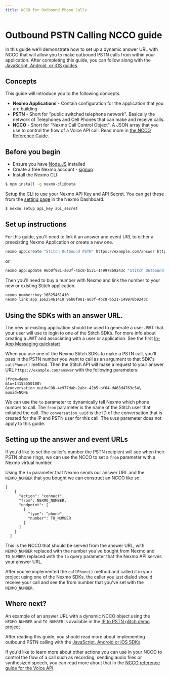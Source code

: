 ```yaml
---
title: NCCO for Outbound Phone Calls
---
```


# Outbound PSTN Calling NCCO guide

In this guide we'll demonstrate how to set up a dynamic answer URL with NCCO that will allow you to make outbound PSTN calls from within your application. After completing this guide, you can follow along with the [JavaScript, Android, or iOS guides](/stitch/in-app-voice/guides/outbound-pstn).

## Concepts

This guide will introduce you to the following concepts.

- **Nexmo Applications** - Contain configuration for the application that you are building
- **PSTN** - Short for "public switched telephone network". Basically the network of Telephones and Cell Phones that can make and receive calls.
- **NCCO** - Short for "Nexmo Call Control Object". A JSON array that you use to control the flow of a Voice API call. Read more in [the NCCO Reference Guide](https://developer.nexmo.com/voice/voice-api/ncco-reference).

## Before you begin

* Ensure you have [Node.JS](https://nodejs.org/) installed
* Create a free Nexmo account - [signup](https://dashboard.nexmo.com)
* Install the Nexmo CLI:

```bash
$ npm install -g nexmo-cli@beta
```

Setup the CLI to use your Nexmo API Key and API Secret. You can get these from the [setting page](https://dashboard.nexmo.com/settings) in the Nexmo Dashboard.

```bash
$ nexmo setup api_key api_secret
```


## Set up instructions

For this guide, you'll need to link it an answer and event URL to either a preexisting Nexmo Application or create a new one.

```sh
nexmo app:create "Stitch Outbound PSTN" https://example.com/answer https://example.com/events
```

or

```sh
nexmo app:update 96b0f981-a03f-4bc8-b521-149978b9243c "Stitch Outbound PSTN" https://example.com/answer https://example.com/events
```

Then you'll need to buy a number with Nexmo and link the number to your new or existing Stitch application.

```sh
nexmo number:buy 16625461410
nexmo link:app 16625461410 96b0f981-a03f-4bc8-b521-149978b9243c
```

## Using the SDKs with an answer URL.

The new or existing application should be used to generate a user JWT that your user will use to login to one of the Stitch SDKs. For more info about creating a JWT and associating with a user or application. See the first [In-App Messaging quickstart](/stitch/in-app-messaging/guides/simple-conversation)

When you use one of the Nexmo Stitch SDKs to make a PSTN call, you'll pass in the PSTN number you want to call as an argument to that SDK's `callPhone()` method. Then the Stitch API will make a request to your answer URL `https://example.com/answer` with the following parameters:

```
?from=demo
&to=14155550100\
&conversation_uuid=CON-4e977dab-2abc-42b5-bf64-d468d4763e54\
&uuid=NONE
```

We can use the `to` parameter to dynamically tell Nexmo which phone number to call. The `from` parameter is the name of the Stitch user that initiated the call. The `conversation_uuid` is the ID of the conversation that is created for the IP and PSTN user for this call. The `UUID` parameter does not apply to this guide.

## Setting up the answer and event URLs

If you'd like to set the caller's number the PSTN recipient will see when their PSTN phone rings, we can use the NCCO to set a `from` parameter with a Nexmo virtual number.

Using the `to` parameter that Nexmo sends our answer URL and the `NEXMO_NUMBER` that you bought we can construct an NCCO like so:

```
[
    {
      "action": "connect",
      "from": NEXMO_NUMBER,
      "endpoint": [
        {
          "type": "phone",
          "number": TO_NUMBER
        }
      ]
    }
  ]
```

This is the NCCO that should be served from the answer URL, with `NEXMO_NUMBER` replaced with the number you've bought from Nexmo and `TO_NUMBER` replaced with the `to` query parameter that the Nexmo API serves your answer URL.

After you've implemented the `callPhone()` method and called it in your project using one of the Nexmo SDKs, the caller you just dialed should receive your call and see the from number that you've set with the `NEXMO_NUMBER`.

## Where next?

An example of an answer URL with a dynamic NCCO object using the `NEXMO_NUMBER` and `TO_NUMBER` is available in the [IP to PSTN glitch demo project](https://glitch.com/edit/#!/nexmo-ip-to-pstn)

After reading this guide, you should read more about implementing outbound PSTN calling with the [JavaScript, Android or iOS SDKs](/stitch/in-app-voice/guides/outbound-pstn).

If you'd like to learn more about other actions you can use in your NCCO to control the flow of a call such as recording, sending audio files or synthesized speech, you can read more about that in the [NCCO reference guide for the Voice API](/voice/voice-api/ncco-reference).
